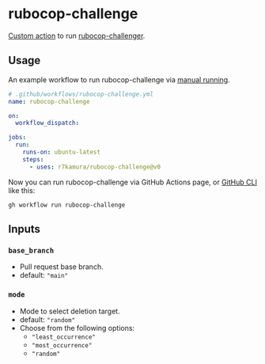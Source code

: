 # rubocop-challenge

[Custom action](https://docs.github.com/en//actions/creating-actions/about-custom-actions)
to run [rubocop-challenger](https://github.com/ryz310/rubocop_challenger).

## Usage

An example workflow to run rubocop-challenge via
[manual running](https://docs.github.com/en//actions/managing-workflow-runs/manually-running-a-workflow).

```yaml
# .github/workflows/rubocop-challenge.yml
name: rubocop-challenge

on:
  workflow_dispatch:

jobs:
  run:
    runs-on: ubuntu-latest
    steps:
      - uses: r7kamura/rubocop-challenge@v0
```

Now you can run rubocop-challenge via GitHub Actions page,
or [GitHub CLI](https://cli.github.com/) like this:

```
gh workflow run rubocop-challenge
```

## Inputs

### `base_branch`

- Pull request base branch.
- default: `"main"`

### `mode`

- Mode to select deletion target.
- default: `"random"`
- Choose from the following options:
  - `"least_occurrence"`
  - `"most_occurrence"`
  - `"random"`
